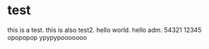 # test
this is a test.
this is also test2.
hello world.
hello adm.
54321
12345
opopopop
ypypypooooooo
